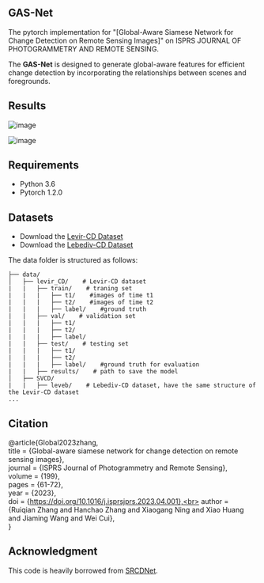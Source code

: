 ## GAS-Net

The pytorch implementation for "[Global-Aware Siamese Network for Change Detection on Remote Sensing Images]" on ISPRS JOURNAL OF PHOTOGRAMMETRY AND REMOTE SENSING. 

The **GAS-Net** is designed to generate global-aware features for efficient change detection by incorporating the relationships between scenes and foregrounds.


## Results

![image](https://github.com/xiaoxiangAQ/GAS-Net/tree/main/doc/result1.jpg)

![image](https://github.com/xiaoxiangAQ/GAS-Net/tree/main/doc/result2.jpg)


## Requirements

- Python 3.6
- Pytorch 1.2.0


## Datasets

- Download the [Levir-CD Dataset](https://justchenhao.github.io/LEVIR/)
- Download the [Lebediv-CD Dataset](https://www.int-arch-photogramm-remote-sens-spatial-inf-sci.net/XLII-2/565/2018/isprs-archives-XLII-2-565-2018.pdf)


The data folder is structured as follows:

```
├── data/
│   ├── levir_CD/    # Levir-CD dataset
|   |   ├── train/    # traning set 
|   |   |   ├── t1/    #images of time t1
|   |   |   ├── t2/    #images of time t2
|   |   |   ├── label/    #ground truth
|   |   ├── val/    # validation set
|   |   |   ├── t1/
|   |   |   ├── t2/
|   |   |   ├── label/
|   |   ├── test/    # testing set
|   |   |   ├── t1/
|   |   |   ├── t2/
|   |   |   ├── label/    #ground truth for evaluation
|   |   ├── results/    # path to save the model
│   ├── SVCD/
|   |   ├── leveb/    # Lebediv-CD dataset, have the same structure of the Levir-CD dataset
...
```


## Citation

@article{Global2023zhang,<br>
title = {Global-aware siamese network for change detection on remote sensing images},<br>
journal = {ISPRS Journal of Photogrammetry and Remote Sensing},<br>
volume = {199},<br>
pages = {61-72},<br>
year = {2023},<br>
doi = {https://doi.org/10.1016/j.isprsjprs.2023.04.001},<br>
author = {Ruiqian Zhang and Hanchao Zhang and Xiaogang Ning and Xiao Huang and Jiaming Wang and Wei Cui},<br>
}


## Acknowledgment

This code is heavily borrowed from [SRCDNet](https://github.com/leftthomas/SRGAN).
